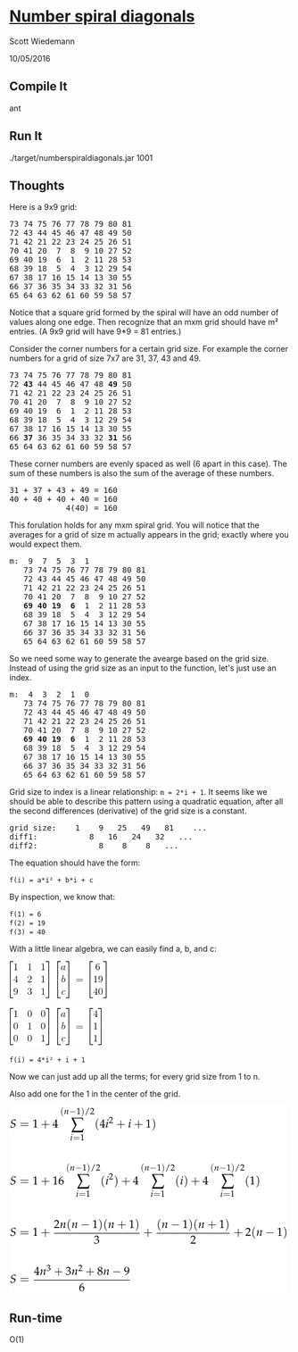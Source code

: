 [Number spiral diagonals](http://projecteuler.net/problem=28)
====================
Scott Wiedemann

10/05/2016

Compile It
----------
ant


Run It
------
./target/numberspiraldiagonals.jar 1001

Thoughts
--------

Here is a 9x9 grid:
<pre>
73 74 75 76 77 78 79 80 81
72 43 44 45 46 47 48 49 50
71 42 21 22 23 24 25 26 51
70 41 20  7  8  9 10 27 52
69 40 19  6  1  2 11 28 53
68 39 18  5  4  3 12 29 54
67 38 17 16 15 14 13 30 55
66 37 36 35 34 33 32 31 56
65 64 63 62 61 60 59 58 57
</pre>

Notice that a square grid formed by the spiral will have an odd number of values along one edge.  Then recognize that an mxm grid should have m² entries. (A 9x9 grid will have 9*9 = 81 entries.)

Consider the corner numbers for a certain grid size.  For example the corner numbers for a grid of size 7x7 are 31, 37, 43 and 49.

<pre>
73 74 75 76 77 78 79 80 81
72 <b>43</b> 44 45 46 47 48 <b>49</b> 50
71 42 21 22 23 24 25 26 51
70 41 20  7  8  9 10 27 52
69 40 19  6  1  2 11 28 53
68 39 18  5  4  3 12 29 54
67 38 17 16 15 14 13 30 55
66 <b>37</b> 36 35 34 33 32 <b>31</b> 56
65 64 63 62 61 60 59 58 57
</pre>

These corner numbers are evenly spaced as well (6 apart in this case).  The sum of these numbers is also the sum of the average of these numbers.
<pre>
31 + 37 + 43 + 49 = 160
40 + 40 + 40 + 40 = 160
            4(40) = 160
</pre>

This forulation holds for any mxm spiral grid.  You will notice that the averages for a grid of size m actually appears in the grid; exactly where you would expect them.
<pre>
m:  9  7  5  3  1
   73 74 75 76 77 78 79 80 81
   72 43 44 45 46 47 48 49 50
   71 42 21 22 23 24 25 26 51
   70 41 20  7  8  9 10 27 52
   <b>69</b> <b>40</b> <b>19</b>  <b>6</b>  1  2 11 28 53
   68 39 18  5  4  3 12 29 54
   67 38 17 16 15 14 13 30 55
   66 37 36 35 34 33 32 31 56
   65 64 63 62 61 60 59 58 57
</pre>

So we need some way to generate the avearge based on the grid size.  Instead of using the grid size as an input to the function, let's just use an index.
<pre>
m:  4  3  2  1  0
   73 74 75 76 77 78 79 80 81
   72 43 44 45 46 47 48 49 50
   71 42 21 22 23 24 25 26 51
   70 41 20  7  8  9 10 27 52
   <b>69</b> <b>40</b> <b>19</b>  <b>6</b>  1  2 11 28 53
   68 39 18  5  4  3 12 29 54
   67 38 17 16 15 14 13 30 55
   66 37 36 35 34 33 32 31 56
   65 64 63 62 61 60 59 58 57
</pre>

Grid size to index is a linear relationship: ```m = 2*i + 1```.  It seems like we should be able to describe this pattern using a quadratic equation, after all the second differences (derivative) of the grid size is a constant.

<pre>
grid size:    1    9   25   49   81    ...
diff1:           8   16   24   32   ...
diff2:             8    8    8   ...
</pre>

The equation should have the form:
```
f(i) = a*i² + b*i + c
```
By inspection, we know that:
```
f(1) = 6
f(2) = 19
f(3) = 40
```

With a little linear algebra, we can easily find a, b, and c:

![Ax=b](lib/Axb.png)

![Ax=b](lib/Axb_solved.png)

```
f(i) = 4*i² + i + 1
```

Now we can just add up all the terms; for every grid size from 1 to n.

Also add one for the 1 in the center of the grid.

![Ax=b](lib/sum.png)

Run-time
--------
O(1)
